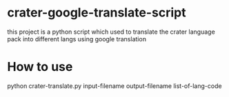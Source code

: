 # crater-google-translate-script
this project is a python script which used to translate the crater language pack into different langs using google translation


# How to use
python crater-translate.py input-filename output-filename list-of-lang-code
